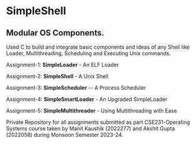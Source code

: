 # SimpleShell 
## Modular OS Components.

Used C to build and integrate basic components and ideas of any Shell like Loader, Multithreading, Scheduling and Executing Unix commands.

Assignment-1: **SimpleLoader** - An ELF Loader

Assignment-2: **SimpleShell** - A Unix Shell 

Assignment-3: **SimpleScheduler** -- A Process Scheduler 

Assignment-4: **SimpleSmartLoader** - An Upgraded SimpleLoader 

Assignment-5: **SimpleMultithreader** - Using Multithreading with Ease 

Private Repository for all assignments submitted as part CSE231-Operating Systems course taken by Manit Kaushik (2022277) and Akshit Gupta (2022058) during Monsoon Semester 2023-24.
